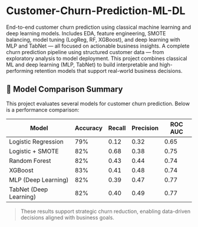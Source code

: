 # Customer-Churn-Prediction-ML-DL
End-to-end customer churn prediction using classical machine learning and deep learning models. Includes EDA, feature engineering, SMOTE balancing, model tuning (LogReg, RF, XGBoost), and deep learning with MLP and TabNet — all focused on actionable business insights.
A complete churn prediction pipeline using structured customer data — from exploratory analysis to model deployment. This project combines classical ML and deep learning (MLP, TabNet) to build interpretable and high-performing retention models that support real-world business decisions.



## 🚀 Model Comparison Summary

This project evaluates several models for customer churn prediction. Below is a performance comparison:

| Model                  | Accuracy | Recall | Precision | ROC AUC |
|------------------------|----------|--------|-----------|---------|
| Logistic Regression    | 79%      | 0.12   | 0.32      | 0.65    |
| Logistic + SMOTE       | 82%      | 0.68   | 0.38      | 0.75    |
| Random Forest          | 82%      | 0.43   | 0.44      | 0.74    |
| XGBoost                | 83%      | 0.41   | 0.48      | 0.74    |
| MLP (Deep Learning)    | 82%      | 0.39   | 0.47      | 0.77    |
| TabNet (Deep Learning) | 82%      | 0.40   | 0.49      | 0.77    |

> These results support strategic churn reduction, enabling data-driven decisions aligned with business goals.

